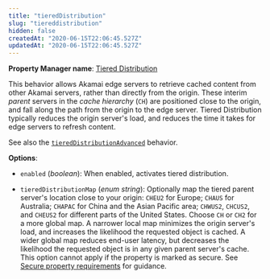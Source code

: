 ```yaml
---
title: "tieredDistribution"
slug: "tiereddistribution"
hidden: false
createdAt: "2020-06-15T22:06:45.527Z"
updatedAt: "2020-06-15T22:06:45.527Z"
---
```

__Property Manager name__: [Tiered Distribution](https://control.akamai.com/wh/CUSTOMER/AKAMAI/en-US/WEBHELP/property-manager/property-manager-help/csh_lookup.html?id=PM_0083)

This behavior allows Akamai edge servers to retrieve cached content from other Akamai servers, rather than directly from the origin. These interim _parent_ servers in the _cache hierarchy_ (`CH`) are positioned close to the origin, and fall along the path from the origin to the edge server. Tiered Distribution typically reduces the origin server's load, and reduces the time it takes for edge servers to refresh content.

See also the [`tieredDistributionAdvanced`](#tiereddistributionadvanced) behavior.

__Options__:

<div class="option" markdown="1" id="tieredDistribution.enabled" >

- `enabled` (_boolean_): When enabled, activates tiered distribution.

</div>

<div class="option" markdown="1" id="tieredDistribution.tieredDistributionMap" >

- `tieredDistributionMap` (_enum string_): Optionally map the tiered parent server's location close to your origin: `CHEU2` for Europe; `CHAUS` for Australia; `CHAPAC` for China and the Asian Pacific area; `CHWUS2`, `CHCUS2`, and `CHEUS2` for different parts of the United States. Choose `CH` or `CH2` for a more global map. A narrower local map minimizes the origin server's load, and increases the likelihood the requested object is cached. A wider global map reduces end-user latency, but decreases the likelihood the requested object is in any given parent server's cache.  This option cannot apply if the property is marked as secure. See [Secure property requirements](#sf) for guidance.

</div>

</div>

<div class="feature" data-feature="tieredDistributionCustomization" markdown="1">
